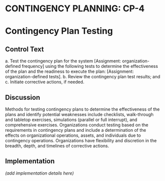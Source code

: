# CONTINGENCY PLANNING: CP-4
# Contingency Plan Testing

## Control Text


a. Test the contingency plan for the system [Assignment: organization-defined frequency] using  the following tests to determine the effectiveness of the plan and the readiness to execute the plan: [Assignment: organization-defined tests].
b. Review the contingency plan test results; and
c. Initiate corrective actions, if needed.

## Discussion

Methods for testing contingency plans to determine the effectiveness of the plans and identify potential weaknesses include checklists, walk-through and tabletop exercises, simulations (parallel or full interrupt), and comprehensive exercises. Organizations conduct testing based on the requirements in contingency plans and include a determination of the effects on organizational operations, assets, and individuals due to contingency operations. Organizations have flexibility and discretion in the breadth, depth, and timelines of corrective actions.

## Implementation

_(add implementation details here)_